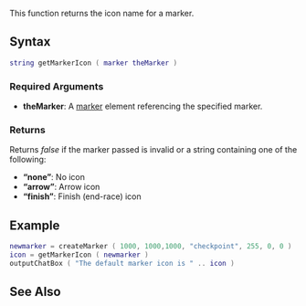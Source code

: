This function returns the icon name for a marker.

Syntax
------

``` lua
string getMarkerIcon ( marker theMarker )
```

### Required Arguments

-   **theMarker**: A [marker](/marker.md "wikilink") element referencing the specified marker.

### Returns

Returns *false* if the marker passed is invalid or a string containing one of the following:

-   **“none”**: No icon
-   **“arrow”**: Arrow icon
-   **“finish”**: Finish (end-race) icon

Example
-------

``` lua
newmarker = createMarker ( 1000, 1000,1000, "checkpoint", 255, 0, 0 )
icon = getMarkerIcon ( newmarker )
outputChatBox ( "The default marker icon is " .. icon )
```

See Also
--------
